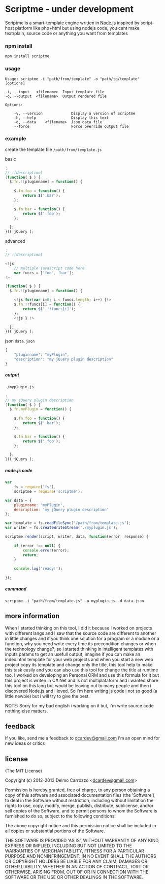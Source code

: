 # Scriptme - under development
 
 Scriptme is a smart-template engine written in [Node.js](http://nodejs.org/) inspired by script-host platform like php+html but using nodejs code, you cant make text/plain, source code or anything you want from templates

### npm install

```
npm install scriptme
```

### usage

```
Usage: scriptme -i "path/from/template" -o "path/to/template" [options]

-i, --input   <filename>  Input template file
-o, --output  <filename>  Output rendered file

Options:

    -v, --version             Display a version of Scriptme
    -h, --help                Display this text
    -d, --data    <filename>  Json data file
    --force                   Force override output file
```

### example

create the template file `/path/from/template.js`

basic

```javascript
;
// ![description]
(function( $ ) {
  $.fn.![pluginname] = function() {
    
    $.fn.foo = function() {
    	return $('.bar');
	};

	$.fn.bar = function() {
		return $('.foo');
	};

  };
})( jQuery );
```

advanced

```javascript
;
// ![description]

<!js 
	// multiple javascript code here
	var funcs = ['foo', 'bar'];
!>

(function( $ ) {
  $.fn.![pluginname] = function() {

    <!js for(var i=0; i < funcs.length; i++) {!>
	$.fn.!!funcs[i] = function() {
    	return $('.!!funcs[i]');
	};
	<!js } !>

  };
})( jQuery );
```

json `data.json`

```javascript
{
    "pluginname": "myPlugin",
    "description": "my jQuery plugin description"
}
```

##### output

`./myplugin.js`

```javascript
;
// my jQuery plugin description
(function( $ ) {
  $.fn.myPlugin = function() {
    
    $.fn.foo = function() {
    	return $('.bar');
	};

	$.fn.bar = function() {
		return $('.foo');
	};

  };
})( jQuery );
```

##### node.js code

```javascript
var 
    fs = require('fs'),
    scriptme = require('scriptme');

var data = {
	pluginname: 'myPlugin',
	description: 'my jQuery plugin description'
};

var template = fs.readFileSync('/path/from/template.js');
var writer = fs.createWriteStream('./myplugin.js');

scriptme.render(script, writer, data, function(error, response) {
	
	if (error !== null) {
		console.error(error);	
		return;
	}
	
	console.log('ready!');	
	
});

```

##### command

```
scriptme -i "path/from/template.js" -o myplugin.js -d data.json
```

## more information

When I started thinking on this tool, I did it because I worked on projects with different langs
and I saw that  the source code are different to another in little changes and if you think one solution
for a program or a module or a function, why you need write every time its precondition changes 
or when the technology change?, so i started thinking in intelligent templates with inputs params
to get an usefull output, imagine if you can make an index.html template for your web projects and 
when you start a new web project copy its template and change only the title, this tool help to make this
task easily and you can also use this tool for change the title at runtime too.
I worked on developing an Personal ORM and use this formula for it but this project is writen in C#.Net and
is not multiplataform and i wanted share this tool on this lang but would be leaving out to many people and 
then i discovered Node.js and i loved.
So i'm here writing js code i not so good (a little newbie) but i will try to give the best.

NOTE: Sorry for my bad english i working on it but, i'm write source code nothing else matters.

## feedback 

If you like, send me a feedback to <dcardev@gmail.com> i'm an open mind for new ideas or critics

## license 

(The MIT License)

Copyright (c) 2012-2013 Delmo Carrozzo &lt;dcardev@gmail.com&gt;

Permission is hereby granted, free of charge, to any person obtaining
a copy of this software and associated documentation files (the
'Software'), to deal in the Software without restriction, including
without limitation the rights to use, copy, modify, merge, publish,
distribute, sublicense, and/or sell copies of the Software, and to
permit persons to whom the Software is furnished to do so, subject to
the following conditions:

The above copyright notice and this permission notice shall be
included in all copies or substantial portions of the Software.

THE SOFTWARE IS PROVIDED 'AS IS', WITHOUT WARRANTY OF ANY KIND,
EXPRESS OR IMPLIED, INCLUDING BUT NOT LIMITED TO THE WARRANTIES OF
MERCHANTABILITY, FITNESS FOR A PARTICULAR PURPOSE AND NONINFRINGEMENT.
IN NO EVENT SHALL THE AUTHORS OR COPYRIGHT HOLDERS BE LIABLE FOR ANY
CLAIM, DAMAGES OR OTHER LIABILITY, WHETHER IN AN ACTION OF CONTRACT,
TORT OR OTHERWISE, ARISING FROM, OUT OF OR IN CONNECTION WITH THE
SOFTWARE OR THE USE OR OTHER DEALINGS IN THE SOFTWARE.
